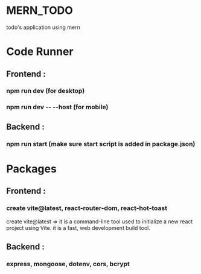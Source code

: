 # MERN_TODO

todo's application using mern

# Code Runner

## Frontend :

### npm run dev (for desktop)

### npm run dev -- --host (for mobile)
## Backend :
### npm run start (make sure start script is added in package.json)

# Packages

## Frontend :

### create vite@latest, react-router-dom, react-hot-toast

create vite@latest =>
it is a command-line tool used to initialize a new react project using Vite. it is a fast, web development build tool.

## Backend :

### express, mongoose, dotenv, cors, bcrypt
